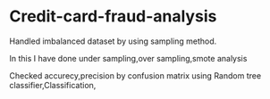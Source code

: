 # Credit-card-fraud-analysis

Handled imbalanced dataset by using sampling method.

In this I have done under sampling,over sampling,smote analysis

Checked accurecy,precision by confusion matrix using Random tree classifier,Classification,
